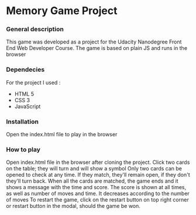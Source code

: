 # Memory Game Project



### General description
This game was developed as a project for the Udacity Nanodegree Front End Web Developer Course.
The game is based on plain JS and runs in the browser

### Dependecies
For the project I used :
  * HTML 5
  * CSS 3
  * JavaScript

### Installation
Open the index.html file to play in the browser


### How to play
Open index.html file in the browser after cloning the project.
Click two cards on the table; they will turn and will show a symbol
Only two cards can be opened to check at any time.
If they match, they'll remain open, if they don't they'll turn back.
When all the cards are matched, the game ends and it shows a message with the time and score. 
The score is shown at all times, as well as number of moves and time. It decreases according to the number of moves
To restart the game, click on the restart button on top right corner or restart button in the modal, should the game be won.





